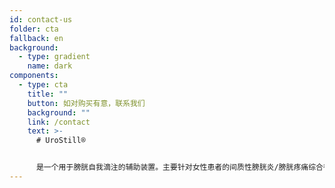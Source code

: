 ```yaml
---
id: contact-us
folder: cta
fallback: en
background:
  - type: gradient
    name: dark
components:
  - type: cta
    title: ""
    button: 如对购买有意，联系我们
    background: ""
    link: /contact
    text: >-
      # UroStill®


      是一个用于膀胱自我滴注的辅助装置。主要针对女性患者的间质性膀胱炎/膀胱疼痛综合征（IC/BPS）而开发。 UroStill®也包括UroDapter®。
---
```

